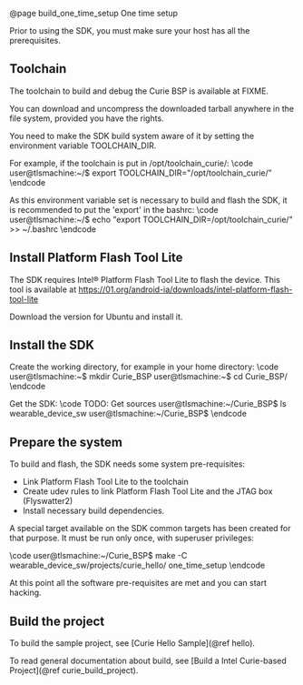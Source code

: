 @page build_one_time_setup One time setup

Prior to using the SDK, you must make sure your host has all the prerequisites.

## Toolchain

The toolchain to build and debug the Curie BSP is available at FIXME.

You can download and uncompress the downloaded tarball anywhere in the file system, provided you have
the rights.

You need to make the SDK build system aware of it by setting the environment
variable TOOLCHAIN_DIR.

For example, if the toolchain is put in /opt/toolchain_curie/:
\code
user@tlsmachine:~/$ export TOOLCHAIN_DIR="/opt/toolchain_curie/"
\endcode

As this environment variable set is necessary to build and flash the SDK, it is
recommended to put the 'export' in the bashrc:
\code
user@tlsmachine:~/$ echo "export TOOLCHAIN_DIR=/opt/toolchain_curie/" >> ~/.bashrc
\endcode


## Install Platform Flash Tool Lite
The SDK requires Intel® Platform Flash Tool Lite to flash the device.
This tool is available at
https://01.org/android-ia/downloads/intel-platform-flash-tool-lite

Download the version for Ubuntu and install it.

## Install the SDK

Create the working directory, for example in your home directory:
\code
user@tlsmachine:~$ mkdir Curie_BSP
user@tlsmachine:~$ cd Curie_BSP/
\endcode

Get the SDK:
\code
TODO: Get sources
user@tlsmachine:~/Curie_BSP$ ls
wearable_device_sw
user@tlsmachine:~/Curie_BSP$
\endcode

## Prepare the system

To build and flash, the SDK needs some system pre-requisites:
- Link Platform Flash Tool Lite to the toolchain
- Create udev rules to link Platform Flash Tool Lite and the JTAG box
  (Flyswatter2)
- Install necessary build dependencies.

A special target available on the SDK common targets has been created for that
purpose. It must be run only once, with superuser privileges:

\code
user@tlsmachine:~/Curie_BSP$ make -C wearable_device_sw/projects/curie_hello/ one_time_setup
\endcode

At this point all the software pre-requisites are met and you can start
hacking.

## Build the project

To build the sample project, see [Curie Hello Sample](@ref hello).

To read general documentation about build, see
[Build a Intel Curie-based Project](@ref curie_build_project).

